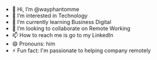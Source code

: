 - 👋 Hi, I’m @wayphantomme
- 👀 I’m interested in Technology
- 🌱 I’m currently learning Business Digital
- 💞️ I’m looking to collaborate on Remote Working
- 📫 How to reach me is go to my LinkedIn
- 😄 Pronouns: him
- ⚡ Fun fact: I'm passionate to helping company remotely

<!---
wayphantomme/wayphantomme is a ✨ special ✨ repository because its `README.md` (this file) appears on your GitHub profile.
You can click the Preview link to take a look at your changes.
--->
